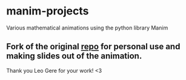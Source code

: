 # manim-projects
Various mathematical animations using the python library Manim

## Fork of the original [repo](https://github.com/leleogere/manim-projects) for personal use and making slides out of the animation.

Thank you Leo Gere for your work!
<3
